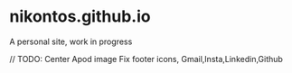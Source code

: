 # nikontos.github.io
A personal site, work in progress

// TODO:
Center Apod image
Fix footer icons, Gmail,Insta,Linkedin,Github

